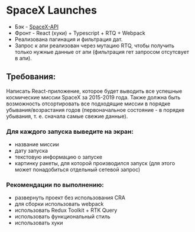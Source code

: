 # SpaceX Launches

* Бэк - [SpaceX-API](https://github.com/r-spacex/SpaceX-API)
* Фронт - React (хуки) + Typescript + RTQ + Webpack
* Реализована пагинация и фильтрация дат.
* Запрос к апи реализован через мутацию RTQ, чтобы получить только нужные данные от апи (фильтрация гет запросом отсутсвует в апи).

## Требования: 
Написать React-приложение, которое будет выводить все успешные космические миссии SpaceX за 2015-2019 года. Также должна быть возможность отсортировать все подходящие миссии в порядке убывания/возрастания годов (первоначальное состояние - в порядке убывания, т. е. сначала самые свежие данные).

### Для каждого запуска выведите на экран:
- название миссии
- дату запуска
- текстовую информацию о запуске
- картинку ракеты, для которой производился запуск (для этого может понадобиться отдельный сетевой запрос)

### Рекомендации по выполнению:
- развернуть проект без использования CRA
- для сборки использовать webpack
- использовать Redux Toolkit + RTK Query
- использовать функциональный стиль
- использовать хуки
